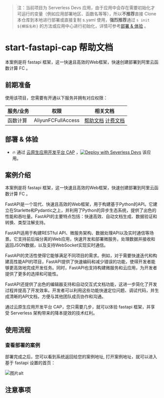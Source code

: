 
> 注：当前项目为 Serverless Devs 应用，由于应用中会存在需要初始化才可运行的变量（例如应用部署地区、函数名等等），所以**不推荐**直接 Clone 本仓库到本地进行部署或直接复制 s.yaml 使用，**强烈推荐**通过 `s init ${模版名称}` 的方法或应用中心进行初始化，详情可参考[部署 & 体验](#部署--体验) 。

# start-fastapi-cap 帮助文档

<description>

本案例是将 fastapi 框架，这一快速且高效的Web框架，快速创建部署到阿里云函数计算 FC 。

</description>


## 前期准备

使用该项目，您需要有开通以下服务并拥有对应权限：

<service>



| 服务/业务 |  权限  | 相关文档 |
| --- |  --- | --- |
| 函数计算 |  AliyunFCFullAccess | [帮助文档](https://help.aliyun.com/product/2508973.html) [计费文档](https://help.aliyun.com/document_detail/2512928.html) |

</service>

<remark>



</remark>

<disclaimers>



</disclaimers>

## 部署 & 体验

<appcenter>
   
- :fire: 通过 [云原生应用开发平台 CAP](https://devs.console.aliyun.com/applications/create?template=start-fastapi-cap) ，[![Deploy with Severless Devs](https://img.alicdn.com/imgextra/i1/O1CN01w5RFbX1v45s8TIXPz_!!6000000006118-55-tps-95-28.svg)](https://devs.console.aliyun.com/applications/create?template=start-fastapi-cap) 该应用。
   
</appcenter>
<deploy>
    
   
</deploy>

## 案例介绍

<appdetail id="flushContent">

本案例是将 fastapi 框架，这一快速且高效的Web框架，快速创建部署到阿里云函数计算 FC 。

FastAPI是一个现代、快速且高效的Web框架，用于构建基于Python的API。它建立在Starlette和Pydantic之上，并利用了Python的异步生态系统，提供了出色的性能和吞吐量。FastAPI的主要特点包括：快速高效、自动文档生成、数据验证和转换、类型注解支持。

FastAPI适用于构建RESTful API、微服务架构、数据处理API以及实时通信等场景。它支持前后端分离的Web应用，快速开发和部署微服务，处理数据并接收和返回JSON数据，以及支持WebSocket实现实时通信。

FastAPI的灵活性使得它能够满足不同项目的需求。例如，对于需要快速迭代和构建高性能API的项目，FastAPI提供了快速编码和减少错误的功能，使得开发者能够更高效地完成开发任务。同时，FastAPI也支持构建微服务和云应用，为开发者提供了更多的选择和可能性。

FastAPI还提供了出色的编辑器支持和自动交互式文档功能，这进一步简化了开发过程并提高了开发效率。开发者可以利用这些功能快速定位问题、调试代码，并生成清晰的API文档，方便与其他团队成员协作和沟通。

通过云原生应用开发平台 CAP，您只需要几步，就可以体验 fastapi 框架，并享受 Serverless 架构带来的降本提效的技术红利。

</appdetail>

## 使用流程

<usedetail id="flushContent">

### 查看部署的案例

部署完成之后，您可以看到系统返回给您的案例地址, 打开案例地址，就可以进入基于 fastapi 设置的首页：

![图片alt](https://img.alicdn.com/imgextra/i4/O1CN01031BOh1zMCEKpIqYj_!!6000000006699-0-tps-1494-438.jpg)

</usedetail>

## 注意事项

<matters id="flushContent">
</matters>
